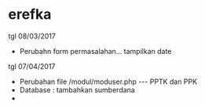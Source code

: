 # erefka
tgl 08/03/2017
- Perubahn form permasalahan... tampilkan date

tgl 07/04/2017
- Perubahan file /modul/moduser.php --- PPTK dan PPK
- Database : tambahkan sumberdana
- 
